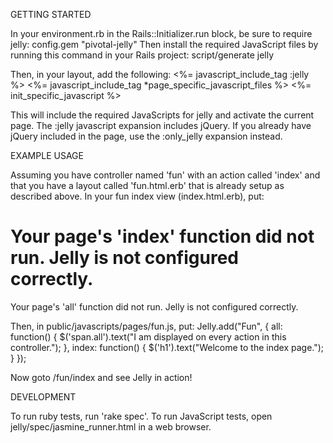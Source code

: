GETTING STARTED

In your environment.rb in the Rails::Initializer.run block, be sure to require jelly:
  config.gem "pivotal-jelly"
Then install the required JavaScript files by running this command in your Rails project:
  script/generate jelly

Then, in your layout, add the following:
  <%= javascript_include_tag :jelly %>
  <%= javascript_include_tag *page_specific_javascript_files %>
  <%= init_specific_javascript %>

This will include the required JavaScripts for jelly and activate the current page.  The :jelly javascript expansion
includes jQuery.  If you already have jQuery included in the page, use the :only_jelly expansion instead.

EXAMPLE USAGE

Assuming you have controller named 'fun' with an action called 'index' and that you have a layout called 'fun.html.erb'
that is already setup as described above.  In your fun index view (index.html.erb), put:
  <h1>Your page's 'index' function did not run. Jelly is not configured correctly.</h1>
  <span class="all">Your page's 'all' function did not run. Jelly is not configured correctly.</span>

Then, in public/javascripts/pages/fun.js, put:
  Jelly.add("Fun", {
    all: function() {
      $('span.all').text("I am displayed on every action in this controller.");
    },
    index: function() {
      $('h1').text("Welcome to the index page.");
    }
  });

Now goto /fun/index and see Jelly in action!


DEVELOPMENT

To run ruby tests, run 'rake spec'.
To run JavaScript tests, open jelly/spec/jasmine_runner.html in a web browser.
